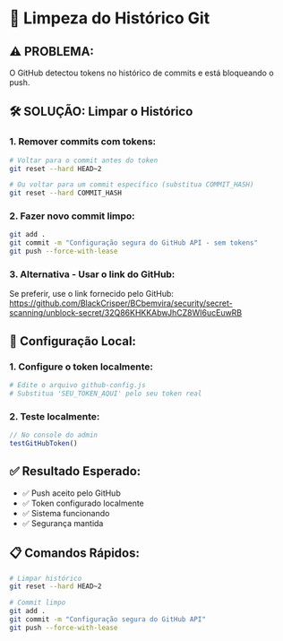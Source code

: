 # 🧹 Limpeza do Histórico Git

## ⚠️ **PROBLEMA:**
O GitHub detectou tokens no histórico de commits e está bloqueando o push.

## 🛠️ **SOLUÇÃO: Limpar o Histórico**

### **1. Remover commits com tokens:**
```bash
# Voltar para o commit antes do token
git reset --hard HEAD~2

# Ou voltar para um commit específico (substitua COMMIT_HASH)
git reset --hard COMMIT_HASH
```

### **2. Fazer novo commit limpo:**
```bash
git add .
git commit -m "Configuração segura do GitHub API - sem tokens"
git push --force-with-lease
```

### **3. Alternativa - Usar o link do GitHub:**
Se preferir, use o link fornecido pelo GitHub:
https://github.com/BlackCrisper/BCbemvira/security/secret-scanning/unblock-secret/32Q86KHKKAbwJhCZ8WI6ucEuwRB

## 🔐 **Configuração Local:**

### **1. Configure o token localmente:**
```bash
# Edite o arquivo github-config.js
# Substitua 'SEU_TOKEN_AQUI' pelo seu token real
```

### **2. Teste localmente:**
```javascript
// No console do admin
testGitHubToken()
```

## ✅ **Resultado Esperado:**
- ✅ Push aceito pelo GitHub
- ✅ Token configurado localmente
- ✅ Sistema funcionando
- ✅ Segurança mantida

## 📋 **Comandos Rápidos:**
```bash
# Limpar histórico
git reset --hard HEAD~2

# Commit limpo
git add .
git commit -m "Configuração segura do GitHub API"
git push --force-with-lease
```
